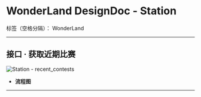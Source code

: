 # WonderLand DesignDoc - Station

标签（空格分隔）： WonderLand

---

## **接口 · 获取近期比赛**


![Station - recent_contests](http://images2017.cnblogs.com/blog/885817/201711/885817-20171103154454060-950251459.png)

- **流程图**

---







